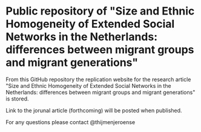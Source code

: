 # Public repository of "Size and Ethnic Homogeneity of Extended Social Networks in the Netherlands: differences between migrant groups and migrant generations"
From this GitHub repository the replication website for the research article "Size and Ethnic Homogeneity of Extended Social Networks in the Netherlands: differences between migrant groups and migrant generations" is stored. 

Link to the jorunal article (forthcoming) will be posted when published.

For any questions please contact @thijmenjeroense
